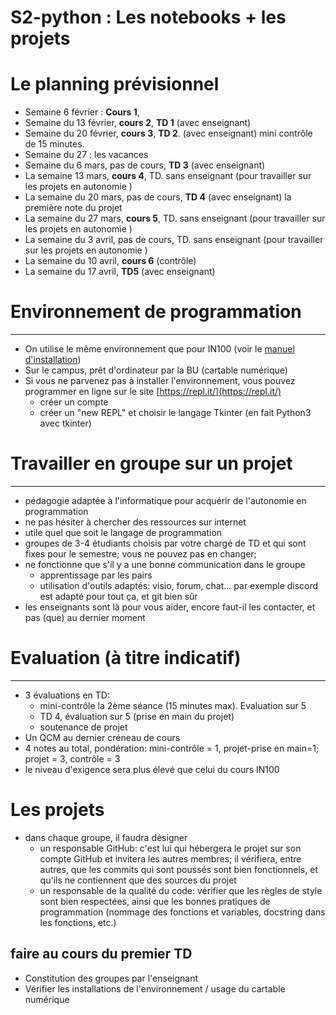 # S2-python : Les notebooks + les projets 

# Le planning prévisionnel 
 * Semaine 6 février : **Cours 1**,  
 * Semaine du 13 février, **cours 2**, **TD 1** (avec enseignant)
 * Semaine du 20 février, **cours 3**,  **TD 2**. (avec enseignant) mini contrôle de 15 minutes.
 * Semaine du 27 : les vacances 
 * Semaine du 6 mars, pas de cours, **TD 3**  (avec enseignant)
 * La semaine 13 mars, **cours 4**, TD. sans enseignant (pour travailler sur les projets en autonomie ) 
 * La semaine du 20 mars, pas de cours, **TD 4**  (avec enseignant) la première note du projet 
 * La semaine du 27 mars, **cours 5**,  TD. sans enseignant (pour travailler sur les projets en autonomie ) 
 * La semaine du 3 avril, pas de cours,  TD. sans enseignant (pour travailler sur les projets en autonomie ) 
 * La semaine du 10 avril, **cours 6** (contrôle)
 * La semaine du 17 avril, **TD5**   (avec enseignant)
    
# Environnement de programmation
---

* On utilise le même environnement que pour IN100 (voir le [manuel d'installation](https://github.com/uvsq-info/l1-python/blob/master/INSTALL.md))
* Sur le campus, prêt d'ordinateur par la BU (cartable numérique)
* Si vous ne parvenez pas à installer l'environnement, vous pouvez programmer en ligne sur le site [https://repl.it/](https://repl.it/)
    * créer un compte
    * créer un "new REPL" et choisir le langage Tkinter (en fait Python3 avec tkinter)


# Travailler en groupe sur un projet 
---

* pédagogie adaptée à l'informatique pour acquérir de l'autonomie en programmation
* ne pas hésiter à chercher des ressources sur internet
* utile quel que soit le langage de programmation
* groupes de 3-4 étudiants choisis par votre chargé de TD et qui sont fixes pour le semestre; vous ne pouvez pas en changer;
* ne fonctionne que s'il y a une bonne communication dans le groupe
    * apprentissage par les pairs
    * utilisation d'outils adaptés: visio, forum, chat... par exemple discord est adapté pour tout ça, et git bien sûr
* les enseignants sont là pour vous aider, encore faut-il les contacter, et pas (que) au dernier moment

# Evaluation (à titre indicatif)

---
* 3 évaluations en TD:
    * mini-contrôle la 2ème séance (15 minutes max). Evaluation sur 5
    * TD 4, évaluation sur 5 (prise en main du projet)
    * soutenance de projet
* Un QCM au dernier créneau de cours
* 4 notes au total, pondération: mini-contrôle = 1, projet-prise en main=1; projet = 3, contrôle = 3
* le niveau d'exigence sera plus élevé que celui du cours IN100


# Les projets

* dans chaque groupe, il faudra désigner 
    * un responsable GitHub: c'est lui qui hébergera le projet sur son compte GitHub et invitera les autres membres; il vérifiera, entre autres, que les commits qui sont poussés sont bien fonctionnels, et qu'ils ne contiennent que des sources du projet
    * un responsable de la qualité du code: vérifier que les règles de style sont bien respectées, ainsi que les bonnes pratiques de programmation (nommage des fonctions et variables, docstring dans les fonctions, etc.)

## faire au cours du premier TD
* Constitution des groupes par l'enseignant
* Vérifier les installations de l'environnement / usage du cartable numérique
